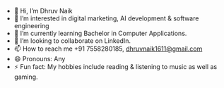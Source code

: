 - 👋 Hi, I’m Dhruv Naik
- 👀 I’m interested in digital marketing, AI development & software engineering
- 🌱 I’m currently learning Bachelor in Computer Applications.
- 💞️ I’m looking to collaborate on LinkedIn.
- 📫 How to reach me +91 7558280185, dhruvnaik1611@gmail.com
- 😄 Pronouns: Any
- ⚡ Fun fact: My hobbies include reading & listening to music as well as gaming.

<!---
DhruvNaik-1/DhruvNaik-1 is a ✨ special ✨ repository because its `README.md` (this file) appears on your GitHub profile.
You can click the Preview link to take a look at your changes.
--->
